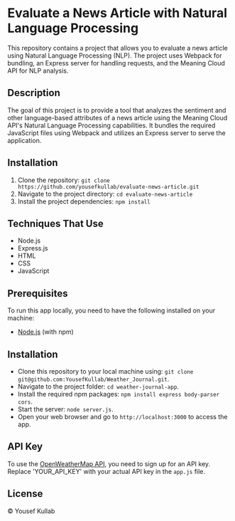 # Evaluate a News Article with Natural Language Processing
This repository contains a project that allows you to evaluate a news article using Natural Language Processing (NLP). The project uses Webpack for bundling, an Express server for handling requests, and the Meaning Cloud API for NLP analysis.

## Description
The goal of this project is to provide a tool that analyzes the sentiment and other language-based attributes of a news article using the Meaning Cloud API's Natural Language Processing capabilities. It bundles the required JavaScript files using Webpack and utilizes an Express server to serve the application.

## Installation

1. Clone the repository: `git clone https://github.com/yousefkullab/evaluate-news-article.git`
2. Navigate to the project directory: `cd evaluate-news-article`
3. Install the project dependencies: `npm install`
## Techniques That Use

- Node.js
- Express.js
- HTML
- CSS
- JavaScript

## Prerequisites

To run this app locally, you need to have the following installed on your machine:

- [Node.js](https://nodejs.org/en/download) (with npm)

## Installation

- Clone this repository to your local machine using: `git clone git@github.com:YousefKullab/Weather_Journal.git`.
- Navigate to the project folder: `cd weather-journal-app`.
- Install the required npm packages: `npm install express body-parser cors`.
- Start the server: `node server.js`.
- Open your web browser and go to `http://localhost:3000` to access the app.

## API Key

To use the [OpenWeatherMap API](https://openweathermap.org/api), you need to sign up for an API key. Replace 'YOUR_API_KEY' with your actual API key in the `app.js` file.

## License

© Yousef Kullab